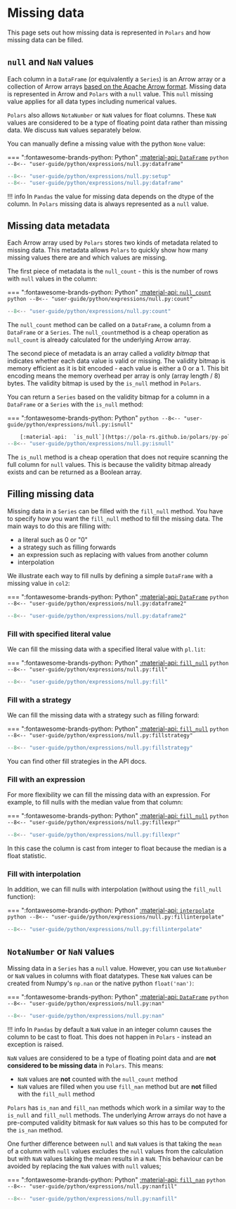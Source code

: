 # Missing data

This page sets out how missing data is represented in `Polars` and how missing data can be filled.

## `null` and `NaN` values

Each column in a `DataFrame` (or equivalently a `Series`) is an Arrow array or a collection of Arrow arrays [based on the Apache Arrow format](https://arrow.apache.org/docs/format/Columnar.html#null-count). Missing data is represented in Arrow and `Polars` with a `null` value. This `null` missing value applies for all data types including numerical values.

`Polars` also allows `NotaNumber` or `NaN` values for float columns. These `NaN` values are considered to be a type of floating point data rather than missing data. We discuss `NaN` values separately below.

You can manually define a missing value with the python `None` value:

=== ":fontawesome-brands-python: Python"
    [:material-api:  `DataFrame`](https://pola-rs.github.io/polars/py-polars/html/reference/dataframe/index.html)
    ``` python
    --8<-- "user-guide/python/expressions/null.py:dataframe"
    ```

```python exec="on" result="text" session="user-guide/null"
--8<-- "user-guide/python/expressions/null.py:setup"
--8<-- "user-guide/python/expressions/null.py:dataframe"
```


!!! info
    In `Pandas` the value for missing data depends on the dtype of the column. In `Polars` missing data is always represented as a `null` value.

## Missing data metadata

Each Arrow array used by `Polars` stores two kinds of metadata related to missing data. This metadata allows `Polars` to quickly show how many missing values there are and which values are missing.

The first piece of metadata is the `null_count` - this is the number of rows with `null` values in the column:

=== ":fontawesome-brands-python: Python"
    [:material-api:  `null_count`](https://pola-rs.github.io/polars/py-polars/html/reference/dataframe/api/polars.DataFrame.null_count.html)
    ``` python
    --8<-- "user-guide/python/expressions/null.py:count"
    ```


```python exec="on" result="text" session="user-guide/null"
--8<-- "user-guide/python/expressions/null.py:count"
```

The `null_count` method can be called on a `DataFrame`, a column from a `DataFrame` or a `Series`. The `null_count`method is a cheap operation as `null_count` is already calculated for the underlying Arrow array.

The second piece of metadata is an array called a *validity bitmap* that indicates whether each data value is valid or missing.
The validity bitmap is memory efficient as it is bit encoded - each value is either a 0 or a 1. This bit encoding means the memory overhead per array is only (array length / 8) bytes. The validity bitmap is used by the `is_null` method in `Polars`.

You can return a `Series` based on the validity bitmap for a column in a `DataFrame` or a `Series` with the `is_null` method:

=== ":fontawesome-brands-python: Python"
    ``` python
    --8<-- "user-guide/python/expressions/null.py:isnull"
    ```


```python exec="on" result="text" session="user-guide/null"
    [:material-api:  `is_null`](https://pola-rs.github.io/polars/py-polars/html/reference/expressions/api/polars.Expr.is_null.html)
--8<-- "user-guide/python/expressions/null.py:isnull"
```

The `is_null` method is a cheap operation that does not require scanning the full column for `null` values. This is because the validity bitmap already exists and can be returned as a Boolean array.

## Filling missing data

Missing data in a `Series` can be filled with the `fill_null` method. You have to specify how you want the `fill_null` method to fill the missing data. The main ways to do this are filling with:

- a literal such as 0 or "0"
- a strategy such as filling forwards
- an expression such as replacing with values from another column
- interpolation

We illustrate each way to fill nulls by defining a simple `DataFrame` with a missing value in `col2`:

=== ":fontawesome-brands-python: Python"
    [:material-api:  `DataFrame`](https://pola-rs.github.io/polars/py-polars/html/reference/dataframe/index.html)
    ``` python
    --8<-- "user-guide/python/expressions/null.py:dataframe2"
    ```


```python exec="on" result="text" session="user-guide/null"
--8<-- "user-guide/python/expressions/null.py:dataframe2"
```

### Fill with specified literal value

We can fill the missing data with a specified literal value with `pl.lit`:

=== ":fontawesome-brands-python: Python"
    [:material-api:  `fill_null`](https://pola-rs.github.io/polars/py-polars/html/reference/expressions/api/polars.Expr.fill_null.html)
    ``` python
    --8<-- "user-guide/python/expressions/null.py:fill"
    ```



```python exec="on" result="text" session="user-guide/null"
--8<-- "user-guide/python/expressions/null.py:fill"
```

### Fill with a strategy

We can fill the missing data with a strategy such as filling forward:

=== ":fontawesome-brands-python: Python"
    [:material-api:  `fill_null`](https://pola-rs.github.io/polars/py-polars/html/reference/expressions/api/polars.Expr.fill_null.html)
    ``` python
    --8<-- "user-guide/python/expressions/null.py:fillstrategy"
    ```


```python exec="on" result="text" session="user-guide/null"
--8<-- "user-guide/python/expressions/null.py:fillstrategy"
```

You can find other fill strategies in the API docs.

### Fill with an expression

For more flexibility we can fill the missing data with an expression. For example,
to fill nulls with the median value from that column:

=== ":fontawesome-brands-python: Python"
    [:material-api:  `fill_null`](https://pola-rs.github.io/polars/py-polars/html/reference/expressions/api/polars.Expr.fill_null.html)
    ``` python
    --8<-- "user-guide/python/expressions/null.py:fillexpr"
    ```


```python exec="on" result="text" session="user-guide/null"
--8<-- "user-guide/python/expressions/null.py:fillexpr"
```

In this case the column is cast from integer to float because the median is a float statistic.

### Fill with interpolation

In addition, we can fill nulls with interpolation (without using the `fill_null` function):

=== ":fontawesome-brands-python: Python"
    [:material-api:  `interpolate`](https://pola-rs.github.io/polars/py-polars/html/reference/dataframe/api/polars.DataFrame.interpolate.html) 
    ``` python
    --8<-- "user-guide/python/expressions/null.py:fillinterpolate"
    ```


```python exec="on" result="text" session="user-guide/null"
--8<-- "user-guide/python/expressions/null.py:fillinterpolate"
```


## `NotaNumber` or `NaN` values

Missing data in a `Series` has a `null` value. However, you can use `NotaNumber` or `NaN` values in columns with float datatypes. These `NaN` values can be created from Numpy's `np.nan` or the native python `float('nan')`:

=== ":fontawesome-brands-python: Python"
    [:material-api:  `DataFrame`](https://pola-rs.github.io/polars/py-polars/html/reference/dataframe/index.html)
    ``` python
    --8<-- "user-guide/python/expressions/null.py:nan"
    ```


```python exec="on" result="text" session="user-guide/null"
--8<-- "user-guide/python/expressions/null.py:nan"
```

!!! info
    In `Pandas` by default a `NaN` value in an integer column causes the column to be cast to float. This does not happen in `Polars` - instead an exception is raised.

`NaN` values are considered to be a type of floating point data and are **not considered to be missing data** in `Polars`. This means:

- `NaN` values are **not** counted with the `null_count` method
- `NaN` values are filled when you use `fill_nan` method but are **not** filled with the `fill_null` method

`Polars` has `is_nan` and `fill_nan` methods which work in a similar way to the `is_null` and `fill_null` methods. The underlying Arrow arrays do not have a pre-computed validity bitmask for `NaN` values so this has to be computed for the `is_nan` method.

One further difference between `null` and `NaN` values is that taking the `mean` of a column with `null` values excludes the `null` values from the calculation but with `NaN` values taking the mean results in a `NaN`. This behaviour can be avoided by replacing the `NaN` values with `null` values;

=== ":fontawesome-brands-python: Python"
    [:material-api:  `fill_nan`](https://pola-rs.github.io/polars/py-polars/html/reference/expressions/api/polars.Expr.fill_nan.html)
    ``` python
    --8<-- "user-guide/python/expressions/null.py:nanfill"
    ```

```python exec="on" result="text" session="user-guide/null"
--8<-- "user-guide/python/expressions/null.py:nanfill"
```